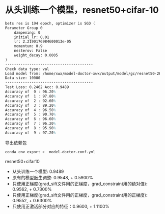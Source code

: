 # 从头训练一个模型，resnet50+cifar-10

```tex
bets res is 194 epoch, optimizer is SGD (
Parameter Group 0
    dampening: 0
    initial_lr: 0.01
    lr: 2.2190176984600013e-05
    momentum: 0.9
    nesterov: False
    weight_decay: 0.0005
)
----------------------------------------
Check data type: val
Load model from: /home/xwx/model-doctor-xwx/output/model/gc/resnet50-20211208-101731
Data size: 10000
----------------------------------------
Test Loss: 0.2462 Acc: 0.9489
Accuracy of  0 : 96.20%
Accuracy of  1 : 97.80%
Accuracy of  2 : 92.60%
Accuracy of  3 : 89.20%
Accuracy of  4 : 96.50%
Accuracy of  5 : 90.70%
Accuracy of  6 : 96.60%
Accuracy of  7 : 96.20%
Accuracy of  8 : 95.90%
Accuracy of  9 : 97.20%
```

导出依赖包
```bash
conda env export >  model-doctor-conf.yml
```

resnet50+cifar10
- 从头训练一个模型: 0.9489
- 原有的模型医生调整: 0.9548, + 0.5900%
- 只使用正梯度(grad_sift文件用的正梯度，grad_constraint用的绝对值): 0.9562, + 0.7300%
- 只使用正梯度(grad_sift文件用的正梯度，grad_constraint用的正梯度): 0.9552, + 0.6300%
- 只使用正激活部分对应的特征：0.9600, + 1.1100%
